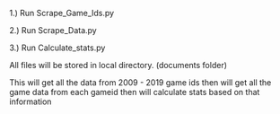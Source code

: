 1.) Run Scrape_Game_Ids.py

2.) Run Scrape_Data.py

3.) Run Calculate_stats.py


All files will be stored in local directory. (documents folder)

This will get all the data from 2009 - 2019 game ids
then will get all the game data from each gameid
then will calculate stats based on that information

